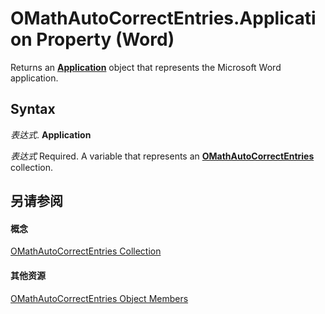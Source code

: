 
# OMathAutoCorrectEntries.Application Property (Word)

Returns an  **[Application](d1cf6f8f-4e88-bf01-93b4-90a83f79cb44.md)** object that represents the Microsoft Word application.


## Syntax

 _表达式_. **Application**

 _表达式_ Required. A variable that represents an **[OMathAutoCorrectEntries](3dd3bfab-3248-1832-5f86-68b3110e365b.md)** collection.


## 另请参阅


#### 概念


[OMathAutoCorrectEntries Collection](3dd3bfab-3248-1832-5f86-68b3110e365b.md)
#### 其他资源


[OMathAutoCorrectEntries Object Members](http://msdn.microsoft.com/library/0aa49ee9-24a0-cf03-e3c3-836fce5eb77b%28Office.15%29.aspx)